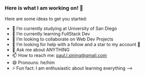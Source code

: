 ### Here is what I am working on! 👋 


Here are some ideas to get you started:

- 🏫 I’m currently studying at University of San Diego
- 🌱 I’m currently learning FullStack Dev
- 👯 I’m looking to collaborate on Web Dev Projects
- 🤔 I’m looking for help with a follow and a star to my account 🥰
- 💬 Ask me about ANYTHING 
- 📫 How to reach me: paul.l.sining@gmail.com
- 😄 Pronouns: he/him
- ⚡ Fun fact: I am enthusiastic about learning everything
-->
